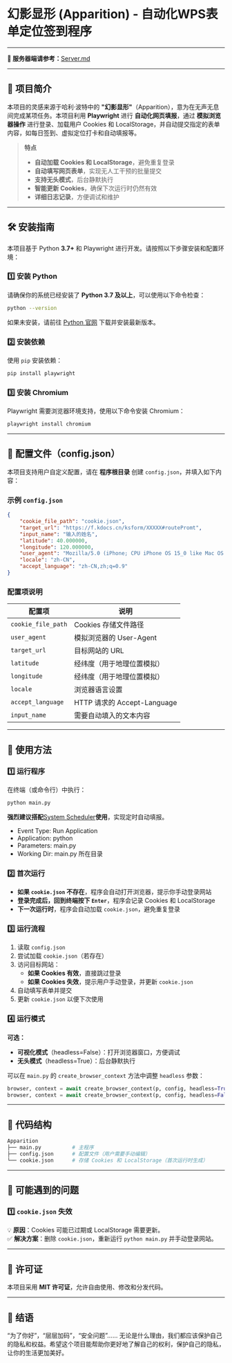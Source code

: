 # **幻影显形 (Apparition) - 自动化WPS表单定位签到程序**

___

**📢 服务器端请参考：**[Server.md](https://github.com/YingmoY/Apparition/blob/main/Server.md)

___

## **📌 项目简介**

本项目的灵感来源于哈利·波特中的 **"幻影显形"**（Apparition），意为在无声无息间完成某项任务。本项目利用 **Playwright** 进行 **自动化网页填报**，通过 **模拟浏览器操作** 进行登录、加载用户 Cookies 和 LocalStorage，并自动提交指定的表单内容，如每日签到、虚拟定位打卡和自动填报等。

> **特点**
>
> - **自动加载 Cookies 和 LocalStorage**，避免重复登录
> - **自动填写网页表单**，实现无人工干预的批量提交
> - **支持无头模式**，后台静默执行
> - **智能更新 Cookies**，确保下次运行时仍然有效
> - **详细日志记录**，方便调试和维护

___

## **🛠 安装指南**

本项目基于 Python **3.7+** 和 Playwright 进行开发。请按照以下步骤安装和配置环境：

### **1️⃣ 安装 Python**

请确保你的系统已经安装了 **Python 3.7 及以上**，可以使用以下命令检查：

``` bash
python --version
```

如果未安装，请前往 [Python 官网](https://www.python.org/downloads/) 下载并安装最新版本。

### **2️⃣ 安装依赖**

使用 `pip` 安装依赖：

``` bash
pip install playwright
```

### **3️⃣ 安装 Chromium**

Playwright 需要浏览器环境支持，使用以下命令安装 Chromium：

``` bash
playwright install chromium
```

___

## **📁 配置文件（config.json）**

本项目支持用户自定义配置，请在 **程序根目录** 创建 `config.json`，并填入如下内容：

### **示例 `config.json`**

``` JSON
{
    "cookie_file_path": "cookie.json",
    "target_url": "https://f.kdocs.cn/ksform/XXXXX#routePromt",
    "input_name": "输入的姓名",
    "latitude": 40.000000,
    "longitude": 120.000000,
    "user_agent": "Mozilla/5.0 (iPhone; CPU iPhone OS 15_0 like Mac OS X) AppleWebKit/537.36 (KHTML, like Gecko) Version/15.0 Mobile/15E148 Safari/537.36",
    "locale": "zh-CN",
    "accept_language": "zh-CN,zh;q=0.9"
}
```

### **配置项说明**

| 配置项 | 说明 |
| --- | --- |
| `cookie_file_path` | Cookies 存储文件路径 |
| `user_agent` | 模拟浏览器的 User-Agent |
| `target_url` | 目标网站的 URL |
| `latitude` | 经纬度（用于地理位置模拟） |
| `longitude` | 经纬度（用于地理位置模拟） |
| `locale` | 浏览器语言设置 |
| `accept_language` | HTTP 请求的 Accept-Language |
| `input_name` | 需要自动填入的文本内容 |

___

## **🚀 使用方法**

### **1️⃣ 运行程序**

在终端（或命令行）中执行：

``` bash
python main.py
```

**强烈建议搭配**[System Scheduler](https://www.splinterware.com/download/ssfree.exe)**使用**，实现定时自动填报。

- Event Type: Run Application
- Application: python
- Parameters: main.py
- Working Dir: main.py 所在目录

### **2️⃣ 首次运行**

- **如果 `cookie.json` 不存在**，程序会自动打开浏览器，提示你手动登录网站
- **登录完成后，回到终端按下 `Enter`**，程序会记录 Cookies 和 LocalStorage
- **下一次运行时**，程序会自动加载 `cookie.json`，避免重复登录

### **3️⃣ 运行流程**

1. 读取 `config.json`
2. 尝试加载 `cookie.json`（若存在）
3. 访问目标网站：
    - **如果 Cookies 有效**，直接跳过登录
    - **如果 Cookies 失效**，提示用户手动登录，并更新 `cookie.json`
4. 自动填写表单并提交
5. 更新 `cookie.json` 以便下次使用

### **4️⃣ 运行模式**

**可选：**

- **可视化模式**（headless=False）：打开浏览器窗口，方便调试
- **无头模式**（headless=True）：后台静默执行

可以在 `main.py` 的 `create_browser_context` 方法中调整 `headless` 参数：

``` python
browser, context = await create_browser_context(p, config, headless=True)  # 静默执行
browser, context = await create_browser_context(p, config, headless=False) # 显示浏览器
```

___

## **📌 代码结构**

``` bash
Apparition
├── main.py          # 主程序
├── config.json      # 配置文件（用户需要手动编辑）
└── cookie.json      # 存储 Cookies 和 LocalStorage（首次运行时生成）
```

___

## **📢 可能遇到的问题**

### **1️⃣ `cookie.json` 失效**

💡 **原因**：Cookies 可能已过期或 LocalStorage 需要更新。  
✅ **解决方案**：删除 `cookie.json`，重新运行 `python main.py` 并手动登录网站。

___

## **📜 许可证**

本项目采用 **MIT 许可证**，允许自由使用、修改和分发代码。

___

## **🌟 结语**

“为了你好”，“层层加码”，“安全问题”…… 无论是什么理由，我们都应该保护自己的隐私和权益。希望这个项目能帮助你更好地了解自己的权利，保护自己的隐私，让你的生活更加美好。
